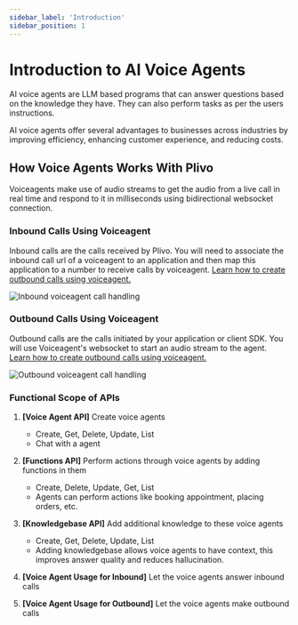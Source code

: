 ```yaml
---
sidebar_label: 'Introduction'
sidebar_position: 1
---
```


# Introduction to AI Voice Agents

AI voice agents are LLM based programs that can answer questions based on the knowledge they have. They can also perform tasks as per the users instructions.

AI voice agents offer several advantages to businesses across industries by improving efficiency, enhancing customer experience, and reducing costs.




## How Voice Agents Works With Plivo

Voiceagents make use of audio streams to get the audio from a live call in real time and respond to it in milliseconds using bidirectional websocket connection. 

### Inbound Calls Using Voiceagent

Inbound calls are the calls received by Plivo. You will need to associate the inbound call url of a voiceagent to an application and then map this application to a number to receive calls by voiceagent. [Learn how to create outbound calls using voiceagent.](Inbound%20Calls%20with%20Voiceagent.md)

![Inbound voiceagent call handling](/img/inbound_voicebot_v1.svg)


### Outbound Calls Using Voiceagent

Outbound calls are the calls initiated by your application or client SDK. You will use Voiceagent's websocket to start an audio stream to the agent. [Learn how to create outbound calls using voiceagent.](Outbound%20Calls%20with%20Voiceagent.md)

![Outbound voiceagent call handling](/img/outbound_voicebot_v1.svg)

### Functional Scope of APIs

1. **[Voice Agent API]** Create voice agents
    - Create, Get, Delete, Update, List
    - Chat with a agent
2. **[Functions API]** Perform actions through voice agents by adding functions in them
    - Create, Delete, Update, Get, List
    - Agents can perform actions like booking appointment, placing orders, etc.
3. **[Knowledgebase API]** Add additional knowledge to these voice agents
    - Create, Get, Delete, Update, List
    - Adding knowledgebase allows voice agents to have context, this improves answer quality and reduces hallucination.

4. **[Voice  Agent Usage for Inbound]** Let the voice agents answer inbound calls
 
5. **[Voice  Agent Usage for Outbound]** Let the voice agents make outbound calls




